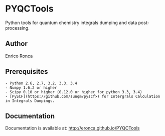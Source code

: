 PYQCTools
=====

Python tools for quantum chemistry integrals dumping and data post-processing.

Author
-------

Enrico Ronca

Prerequisites
--------------
    - Python 2.6, 2.7, 3.2, 3.3, 3.4
    - Numpy 1.6.2 or higher
    - Scipy 0.10 or higher (0.12.0 or higher for python 3.3, 3.4)
    - [PySCF](https://github.com/sunqm/pyscf>) for Intergrals Calculation in Integrals Dumpings.

Documentation
--------------

Documentation is available at: http://eronca.github.io/PYQCTools
